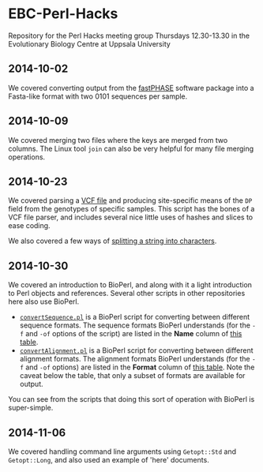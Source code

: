 EBC-Perl-Hacks
==============

Repository for the Perl Hacks meeting group Thursdays 12.30-13.30 in the Evolutionary Biology Centre at Uppsala University

## 2014-10-02

We covered converting output from the [fastPHASE](http://stephenslab.uchicago.edu/software.html#fastphase) software package into a Fasta-like format with two 0101 sequences per sample.

## 2014-10-09

We covered merging two files where the keys are merged from two columns.  The Linux tool `join` can also be very helpful for many file merging operations.

## 2014-10-23

We covered parsing a [VCF file](http://www.1000genomes.org/wiki/analysis/variant%20call%20format/vcf-variant-call-format-version-41) and producing site-specific means of the `DP` field from the genotypes of specific samples.  This script has the bones of a VCF file parser, and includes several nice little uses of hashes and slices to ease coding.

We also covered a few ways of [splitting a string into characters](https://github.com/douglasgscofield/EBC-Perl-Hacks/blob/master/2014-10-23_Processing-VCF-file/splitting-a-string-into-characters.pl).

## 2014-10-30

We covered an introduction to BioPerl, and along with it a light introduction to Perl objects and references.  Several other scripts in other repositories here also use BioPerl.

* [`convertSequence.pl`](https://raw.githubusercontent.com/douglasgscofield/EBC-Perl-Hacks/master/2014-10-30_Intro-to-BioPerl/convertSequence.pl) is a BioPerl script for converting between different sequence formats.  The sequence formats BioPerl understands (for the `-f` and `-of` options of the script) are listed in the **Name** column of [this table](http://www.bioperl.org/wiki/HOWTO:SeqIO#Formats).
* [`convertAlignment.pl`](https://raw.githubusercontent.com/douglasgscofield/EBC-Perl-Hacks/master/2014-10-30_Intro-to-BioPerl/convertAlignment.pl) is a BioPerl script for converting between different alignment formats.  The alignment formats BioPerl understands (for the `-f` and `-of` options) are listed in the **Format** column of [this table](http://www.bioperl.org/wiki/HOWTO:AlignIO_and_SimpleAlign#AlignIO).  Note the caveat below the table, that only a subset of formats are available for output.

You can see from the scripts that doing this sort of operation with BioPerl is super-simple.

## 2014-11-06

We covered handling command line arguments using `Getopt::Std` and `Getopt::Long`, and also used an example of 'here' documents.